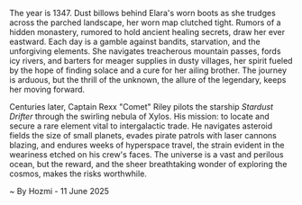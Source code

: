 
The year is 1347.  Dust billows behind Elara's worn boots as she trudges across the parched landscape, her worn map clutched tight.  Rumors of a hidden monastery, rumored to hold ancient healing secrets, draw her ever eastward.  Each day is a gamble against bandits, starvation, and the unforgiving elements.  She navigates treacherous mountain passes, fords icy rivers, and barters for meager supplies in dusty villages, her spirit fueled by the hope of finding solace and a cure for her ailing brother.  The journey is arduous, but the thrill of the unknown, the allure of the legendary, keeps her moving forward.

Centuries later, Captain Rexx "Comet" Riley pilots the starship *Stardust Drifter* through the swirling nebula of Xylos. His mission: to locate and secure a rare element vital to intergalactic trade.  He navigates asteroid fields the size of small planets, evades pirate patrols with laser cannons blazing, and endures weeks of hyperspace travel, the strain evident in the weariness etched on his crew's faces.  The universe is a vast and perilous ocean, but the reward, and the sheer breathtaking wonder of exploring the cosmos, makes the risks worthwhile.

~ By Hozmi - 11 June 2025
